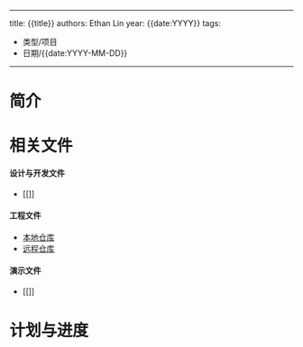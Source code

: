 
---
title: {{title}}
authors: Ethan Lin
year: {{date:YYYY}}
tags:
  - 类型/项目 
  - 日期/{{date:YYYY-MM-DD}} 
---


# 简介




# 相关文件

#### 设计与开发文件
- [[]]

#### 工程文件
- [本地仓库](file://~)
- [远程仓库](https://)

#### 演示文件
- [[]]



# 计划与进度


